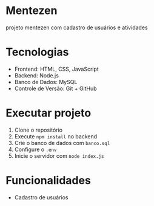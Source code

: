 # Mentezen
projeto mentezen com cadastro de usuários e atividades

# Tecnologias

- Frontend: HTML, CSS, JavaScript
- Backend: Node.js
- Banco de Dados: MySQL
- Controle de Versão: Git + GitHub


# Executar projeto
1. Clone o repositório
2. Execute `npm install` no backend
3. Crie o banco de dados com `banco.sql`
4. Configure o `.env`
5. Inicie o servidor com `node index.js`

# Funcionalidades
- Cadastro de usuários
